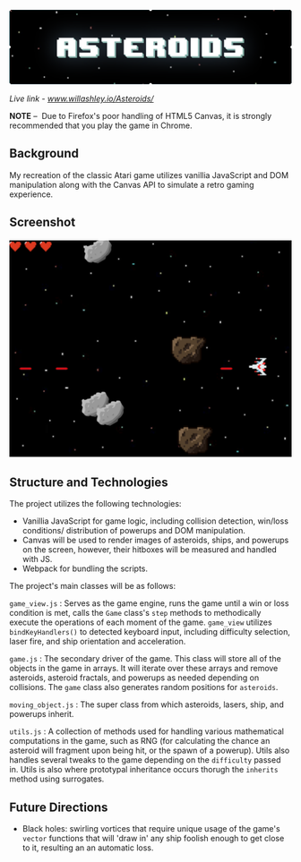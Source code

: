 ![asteroids](https://github.com/willashley23/Asteroids/blob/master/images/screenshot1.png)

*Live link - www.willashley.io/Asteroids/*

**NOTE** –  Due to Firefox's poor handling of HTML5 Canvas, it is strongly recommended that you play the game in Chrome.

## Background

My recreation of the classic Atari game utilizes vanillia JavaScript and DOM manipulation along with the Canvas API to simulate a retro gaming experience. 

## Screenshot

![screenshots](https://github.com/willashley23/Asteroids/blob/master/images/screenshot2.png)

## Structure and Technologies

The project utilizes the following technologies: 

- Vanillia JavaScript for game logic, including collision detection, win/loss conditions/ distribution of powerups and DOM manipulation.
- Canvas will be used to render images of asteroids, ships, and powerups on the screen, however, their hitboxes will be measured and handled with JS.
- Webpack for bundling the scripts.

The project's main classes will be as follows:

`game_view.js` : Serves as the game engine, runs the game until a win or loss condition is met, calls the `Game` class's `step` methods to methodically execute the operations of each moment of the game. `game_view` utilizes `bindKeyHandlers()` to detected keyboard input, including difficulty selection, laser fire, and ship orientation and acceleration. 

`game.js` : The secondary driver of the game. This class will store all of the objects in the game in arrays. It will iterate over these arrays and remove asteroids, asteroid fractals, and powerups as needed depending on collisions. The `game` class also generates random positions for `asteroids`.

`moving_object.js` : The super class from which asteroids, lasers, ship, and powerups inherit. 

`utils.js` : A collection of methods used for handling various mathematical computations in the game, such as RNG (for calculating the chance an asteroid will fragment upon being hit, or the spawn of a powerup). Utils also handles several tweaks to the game depending on the `difficulty` passed in. Utils is also where prototypal inheritance occurs thorugh the `inherits` method using surrogates. 


## Future Directions 

- Black holes: swirling vortices that require unique usage of the game's `vector` functions that will 'draw in' any ship foolish enough to get close to it, resulting an an automatic loss. 
 
